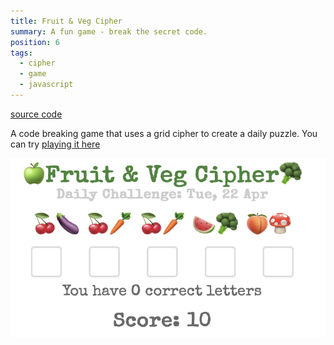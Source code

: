 ```yaml
---
title: Fruit & Veg Cipher
summary: A fun game - break the secret code.
position: 6
tags:
  - cipher
  - game
  - javascript
---
```

[source code](https://github.com/daz4126/fruit-and-veg-cipher)

 A code breaking game that uses a grid cipher to create a daily puzzle. You can try [playing it here](https://fruit-and-veg-cipher.onrender.com)

 ![Can you break the code??](/images/fruit-and-veg.png)
